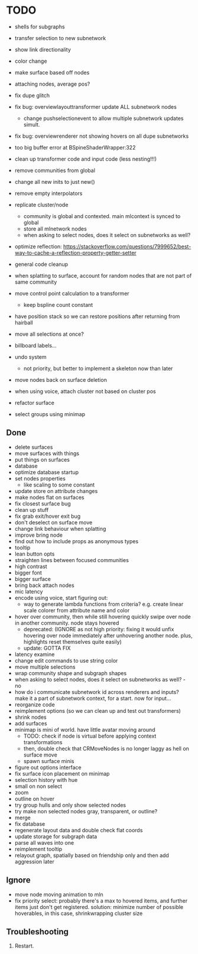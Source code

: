 # TODO

- shells for subgraphs
- transfer selection to new subnetwork
- show link directionality
- color change

- make surface based off nodes
- attaching nodes, average pos?
- fix dupe glitch
- fix bug: overviewlayouttransformer update ALL subnetwork nodes
    - change pushselectionevent to allow multiple subnetwork updates simult.
- fix bug: overviewrenderer not showing hovers on all dupe subnetworks

- too big buffer error at BSpineShaderWrapper:322
- clean up transformer code and input code (less nesting!!!)

- remove communities from global
- change all new inits to just new()
- remove empty interpolators

- replicate cluster/node
    - community is global and contexted. main mlcontext is synced to global
    - store all mlnetwork nodes
    - when asking to select nodes, does it select on subnetworks as well?
- optimize reflection: https://stackoverflow.com/questions/7999652/best-way-to-cache-a-reflection-property-getter-setter


- general code cleanup  
- when splatting to surface, account for random nodes that are not part of same community
- move control point calculation to a transformer
    - keep bspline count constant
- have position stack so we can restore positions after returning from hairball
- move all selections at once?
- billboard labels...

- undo system
    - not priority, but better to implement a skeleton now than later

- move nodes back on surface deletion
- when using voice, attach cluster not based on cluster pos


- refactor surface
- select groups using minimap

## Done

- delete surfaces
- move surfaces with things
- put things on surfaces
- database
- optimize database startup
- set nodes properties
    - like scaling to some constant
- update store on attribute changes
- make nodes flat on surfaces
- fix closest surface bug
- clean up stuff
- fix grab exit/hover exit bug
- don't deselect on surface move
- change link behaviour when splatting
- improve bring node
- find out how to include props as anonymous types
- tooltip
- lean button opts
- straighten lines between focused communities
- high contrast
- bigger font
- bigger surface
- bring back attach nodes
- mic latency
- encode using voice, start figuring out:
    - way to generate lambda functions from criteria? e.g. create linear scale colorer from attribute name and color
-  hover over community, then while still hovering quickly swipe over node in another community. node stays hovered
    - deprecated: (IGNORE as not high priority: fixing it would unfix hovering over node immediately after unhovering another node. plus, highlights reset themselves quite easily)
    - update: GOTTA FIX
- latency examine
- change edit commands to use string color
- move multiple selections
- wrap community shape and subgraph shapes
- when asking to select nodes, does it select on subnetworks as well? - no
- how do i communicate subnetwork id across renderers and inputs? make it a part of subnetwork context, for a start. now for input...
- reorganize code
- reimplement options (so we can clean up and test out transformers)
- shrink nodes
- add surfaces
- minimap is mini of world. have little avatar moving around
    - TODO: check if node is virtual before applying context transformations
    - then, double check that CRMoveNodes is no longer laggy as hell on surface move
    - spawn surface minis
- figure out options interface
- fix surface icon placement on minimap
- selection history with hue
- small on non select
- zoom
- outline on hover
- try group hulls and only show selected nodes
- try make non selected nodes gray, transparent, or outline?
- merge
- fix database
- regenerate layout data and double check flat coords
- update storage for subgraph data
- parse all waves into one
- reimplement tooltip
- relayout graph, spatially based on friendship only and then add aggression later

## Ignore
- move node moving animation to mln
- fix priority select: probably there's a max to hovered items, and further items just don't get registered. solution: minimize number of possible hoverables, in this case, shrinkwrapping cluster size

## Troubleshooting

1) Restart.